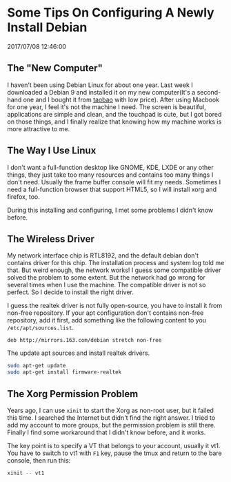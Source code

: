 # Some Tips On Configuring A Newly Install Debian
2017/07/08 12:46:00


## The "New Computer"

I haven't been using Debian Linux for about one year. Last week I downloaded a Debian 9 and installed it on my new computer(It's a second-hand one and I bought it from [taobao](https://www.taobao.com) with low price). After using Macbook for one year, I feel it's not the machine I need. The screen is beautiful, applications are simple and clean, and the touchpad is cute, but I got bored on those things, and I finally realize that knowing how my machine works is more attractive to me.


## The Way I Use Linux

I don't want a full-function desktop like GNOME, KDE, LXDE or any other things, they just take too many resources and contains too many things I don't need. Usually the frame buffer console will fit my needs. Sometimes I need a full-function browser that support HTML5, so I will install xorg and firefox, too.

During this installing and configuring, I met some problems I didn't know before.


## The Wireless Driver

My network interface chip is RTL8192, and the default debian don't contains driver for this chip. The installation process and system log told me that. But weird enough, the network works! I guess some compatible driver solved the problem to some extent. But the network had go wrong for several times when I use the machine. The compatible driver is not so perfect. So I decide to install the right driver.

I guess the realtek driver is not fully open-source, you have to install it from non-free repository. If your apt configuration don't contains non-free repository, add it first, add something like the following content to you `/etc/apt/sources.list`.
```
deb http://mirrors.163.com/debian stretch non-free
```

The update apt sources and install realtek drivers.

```sh
sudo apt-get update
sudo apt-get install firmware-realtek
```


## The Xorg Permission Problem

Years ago, I can use `xinit` to start the Xorg as non-root user, but it failed this time. I searched the Internet but didn't find the right answer. I tried to add my account to more groups, but the permission problem is still there. Finally I find some workaround that I didn't know before, and it works.

The key point is to specify a VT that belongs to your account, usually it vt1. You have to switch to vt1 with `F1` key, pause the tmux and return to the bare console, then run this:
```sh
xinit -- vt1
```

